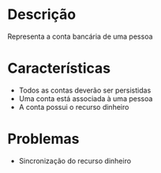 # Descrição

Representa a conta bancária de uma pessoa

# Características

* Todos as contas deverão ser persistidas
* Uma conta está associada à uma pessoa
* A conta possui o recurso dinheiro

# Problemas

* Sincronização do recurso dinheiro



